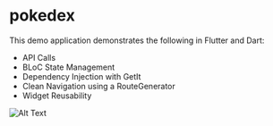 # pokedex

This demo application demonstrates the following in Flutter and Dart:

- API Calls
- BLoC State Management
- Dependency Injection with GetIt
- Clean Navigation using a RouteGenerator
- Widget Reusability

![Alt Text](https://cdn.dribbble.com/users/985548/screenshots/3419648/snorlax.gif)